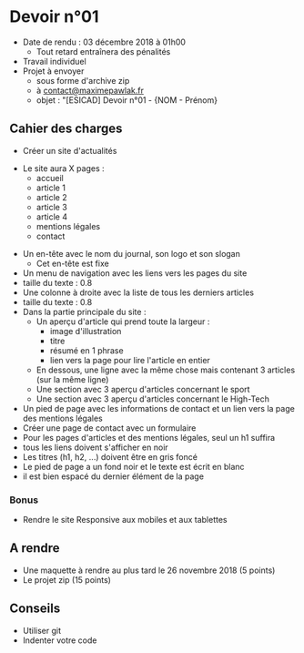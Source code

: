 # Devoir n°01

- Date de rendu : 03 décembre 2018 à 01h00
  - Tout retard entraînera des pénalités
- Travail individuel
- Projet à envoyer
  - sous forme d'archive zip
  - à contact@maximepawlak.fr
  - objet : "[ESICAD] Devoir n°01 - {NOM - Prénom}

## Cahier des charges

- Créer un site d'actualités

* Le site aura X pages :
  - accueil
  - article 1
  - article 2
  - article 3
  - article 4
  - mentions légales
  - contact

- Un en-tête avec le nom du journal, son logo et son slogan
  - Cet en-tête est fixe
- Un menu de navigation avec les liens vers les pages du site
 - taille du texte : 0.8 
- Une colonne à droite avec la liste de tous les derniers articles
 - taille du texte : 0.8 
- Dans la partie principale du site :
  - Un aperçu d'article qui prend toute la largeur :
    - image d'illustration
    - titre
    - résumé en 1 phrase
    - lien vers la page pour lire l'article en entier
  - En dessous, une ligne avec la même chose
    mais contenant 3 articles (sur la même ligne)
  - Une section avec 3 aperçu d'articles concernant le sport
  - Une section avec 3 aperçu d'articles concernant le High-Tech
- Un pied de page avec les informations de contact et un lien vers la page des mentions légales
- Créer une page de contact avec un formulaire
- Pour les pages d'articles et des mentions légales, seul un h1 suffira
- tous les liens doivent s'afficher en noir
- Les titres (h1, h2, ...) doivent être en gris foncé
- Le pied de page a un fond noir et le texte est écrit en blanc
 - il est bien espacé du dernier élément de la page

### Bonus 
* Rendre le site Responsive aux mobiles et aux tablettes

## A rendre

- Une maquette à rendre au plus tard le 26 novembre 2018 (5 points)
- Le projet zip (15 points)

## Conseils

- Utiliser git
- Indenter votre code
